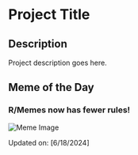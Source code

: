 # Project Title

## Description

Project description goes here.

## Meme of the Day

### R/Memes now has fewer rules!
![Meme Image](https://i.redd.it/y2r4uhez26sc1.gif)

Updated on: [6/18/2024]